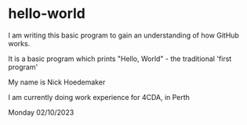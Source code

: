 # hello-world
I am writing this basic program to gain an understanding of how GitHub works.

It is a basic program which prints "Hello, World" - the traditional 'first program'

My name is Nick Hoedemaker

I am currently doing work experience for 4CDA, in Perth

Monday 02/10/2023
